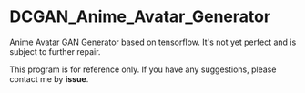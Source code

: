 # DCGAN_Anime_Avatar_Generator
Anime Avatar GAN Generator based on tensorflow. It's not yet perfect and is subject to further repair.

This program is for reference only. If you have any suggestions, please contact me by **issue**.
